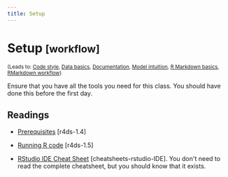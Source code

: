 ```yaml
---
title: Setup
---
```


<!-- Generated automatically from setup.yml. Do not edit by hand -->

# Setup <small class='workflow'>[workflow]</small>
<small>(Leads to: [Code style](code-style.md), [Data basics](data-basics.md), [Documentation](documentation.md), [Model intuition](model-basics.md), [R Markdown basics](rmarkdown-basics.md), [RMarkdown workflow](workflow-rmarkdown.md))</small>

Ensure that you have all the tools you need for this class. You should
have done this before the first day.

## Readings

  * [Prerequisites](http://r4ds.had.co.nz/introduction.html#prerequisites) [r4ds-1.4]

  * [Running R code](http://r4ds.had.co.nz/introduction.html#running-r-code) [r4ds-1.5]

  * [RStudio IDE Cheat Sheet](https://www.rstudio.com/wp-content/uploads/2016/01/rstudio-IDE-cheatsheet.pdf) [cheatsheets-rstudio-IDE].
    You don't need to read the complete cheatsheet, but you should know that it
    exists.


